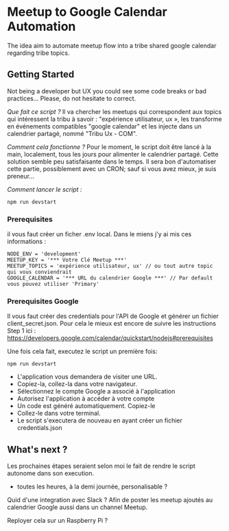 # Meetup to Google Calendar Automation
The idea aim to automate meetup flow into a tribe shared google calendar regarding tribe topics.

## Getting Started
Not being a developer but UX you could see some code breaks or bad practices...
Please, do not hesitate to correct.

*Que fait ce script ?*
Il va chercher les meetups qui correspondent aux topics qui intéressent la tribu à savoir :  "expérience utilisateur, ux », les transforme en événements compatibles "google calendar" et les injecte dans un calendrier partagé, nommé "Tribu Ux - COM".

*Comment cela fonctionne ?*
Pour le moment, le script doit être lancé à la main, localement, tous les jours pour alimenter le calendrier partagé. Cette solution semble peu satisfaisante dans le temps. Il sera bon d'automatiser cette partie, possiblement avec un CRON;
sauf si vous avez mieux, je suis preneur...

*Comment lancer le script :*
```
npm run devstart
```

### Prerequisites
il vous faut créer un ficher .env local. Dans le miens j'y ai mis ces informations :
```
NODE_ENV = 'development'
MEETUP_KEY = '*** Votre Clé Meetup ***'
MEETUP_TOPICS = 'expérience utilisateur, ux' // ou tout autre topic qui vous conviendrait
GOOGLE_CALENDAR = '*** URL du calendrier Google ***' // Par default vous pouvez utiliser 'Primary'
```

### Prerequisites Google
Il vous faut créer des credentials pour l'API de Google et générer un fichier client_secret.json.
Pour cela le mieux est encore de suivre les instructions Step 1 ici :
https://developers.google.com/calendar/quickstart/nodejs#prerequisites

Une fois cela fait, executez le script un première fois:
```
npm run devstart
```
* L'application vous demandera de visiter une URL.
* Copiez-la, collez-la dans votre navigateur.
* Sélectionnez le compte Google a associé à l'application
* Autorisez l'application à accéder à votre compte
* Un code est généré automatiquement. Copiez-le
* Collez-le dans votre terminal.
* Le script s'executera de nouveau en ayant créer un fichier credentials.json

## What's next ?
Les prochaines étapes seraient selon moi le fait de rendre le script autonome dans son execution.
* toutes les heures, à la demi journée, personalisable ?

Quid d'une integration avec Slack ? Afin de poster les meetup ajoutés au calendrier Google aussi dans un channel Meetup.

Reployer cela sur un Raspberry Pi ?
